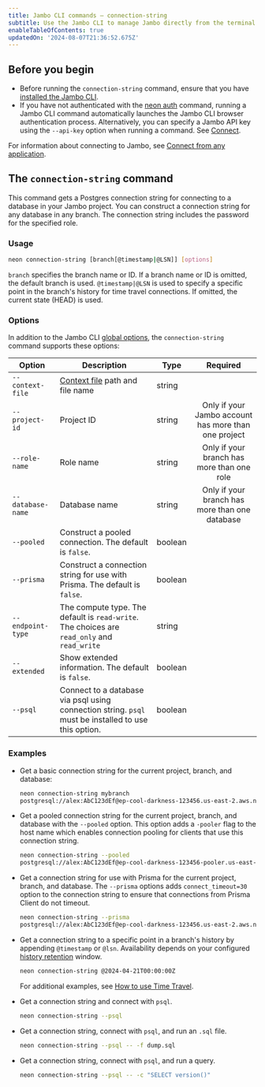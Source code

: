 ```yaml
---
title: Jambo CLI commands — connection-string
subtitle: Use the Jambo CLI to manage Jambo directly from the terminal
enableTableOfContents: true
updatedOn: '2024-08-07T21:36:52.675Z'
---
```


## Before you begin

- Before running the `connection-string` command, ensure that you have [installed the Jambo CLI](/docs/reference/cli-install).
- If you have not authenticated with the [neon auth](/docs/reference/cli-auth) command, running a Jambo CLI command automatically launches the Jambo CLI browser authentication process. Alternatively, you can specify a Jambo API key using the `--api-key` option when running a command. See [Connect](/docs/reference/neon-cli#connect).

For information about connecting to Jambo, see [Connect from any application](/docs/connect/connect-from-any-app).

## The `connection-string` command

This command gets a Postgres connection string for connecting to a database in your Jambo project. You can construct a connection string for any database in any branch. The connection string includes the password for the specified role.

### Usage

```bash
neon connection-string [branch[@timestamp|@LSN]] [options]
```

`branch` specifies the branch name or ID. If a branch name or ID is omitted, the default branch is used. `@timestamp|@LSN` is used to specify a specific point in the branch's history for time travel connections. If omitted, the current state (HEAD) is used.

### Options

In addition to the Jambo CLI [global options](/docs/reference/neon-cli#global-options), the `connection-string` command supports these options:

| Option            | Description                                                                                          | Type    |                      Required                       |
| ----------------- | ---------------------------------------------------------------------------------------------------- | ------- | :-------------------------------------------------: |
| `--context-file`  | [Context file](/docs/reference/cli-set-context#using-a-named-context-file) path and file name        | string  |                                                     |
| `--project-id`    | Project ID                                                                                           | string  | Only if your Jambo account has more than one project |
| `--role-name`     | Role name                                                                                            | string  |     Only if your branch has more than one role      |
| `--database-name` | Database name                                                                                        | string  |   Only if your branch has more than one database    |
| `--pooled`        | Construct a pooled connection. The default is `false`.                                               | boolean |                                                     |
| `--prisma`        | Construct a connection string for use with Prisma. The default is `false`.                           | boolean |                                                     |
| `--endpoint-type` | The compute type. The default is `read-write`. The choices are `read_only` and `read_write`          | string  |                                                     |
| `--extended`      | Show extended information. The default is `false`.                                                   | boolean |                                                     |
| `--psql`          | Connect to a database via psql using connection string. `psql` must be installed to use this option. | boolean |                                                     |

### Examples

- Get a basic connection string for the current project, branch, and database:

  ```bash shouldWrap
  neon connection-string mybranch
  postgresql://alex:AbC123dEf@ep-cool-darkness-123456.us-east-2.aws.neon.tech/dbname
  ```

- Get a pooled connection string for the current project, branch, and database with the `--pooled` option. This option adds a `-pooler` flag to the host name which enables connection pooling for clients that use this connection string.

  ```bash shouldWrap
  neon connection-string --pooled
  postgresql://alex:AbC123dEf@ep-cool-darkness-123456-pooler.us-east-2.aws.neon.tech/dbname
  ```

- Get a connection string for use with Prisma for the current project, branch, and database. The `--prisma` options adds `connect_timeout=30` option to the connection string to ensure that connections from Prisma Client do not timeout.

  ```bash shouldWrap
  neon connection-string --prisma
  postgresql://alex:AbC123dEf@ep-cool-darkness-123456.us-east-2.aws.neon.tech/dbname?connect_timeout=30
  ```

- Get a connection string to a specific point in a branch's history by appending `@timestamp` or `@lsn`. Availability depends on your configured [history retention](/docs/manage/projects#configure-history-retention) window.

  ```bash
  neon connection-string @2024-04-21T00:00:00Z
  ```

  For additional examples, see [How to use Time Travel](/docs/guides/time-travel-assist#how-to-use-time-travel).

- Get a connection string and connect with `psql`.

  ```bash
  neon connection-string --psql
  ```

- Get a connection string, connect with `psql`, and run an `.sql` file.

  ```bash
  neon connection-string --psql -- -f dump.sql
  ```

- Get a connection string, connect with `psql`, and run a query.

  ```bash
  neon connection-string --psql -- -c "SELECT version()"
  ```

<NeedHelp/>
